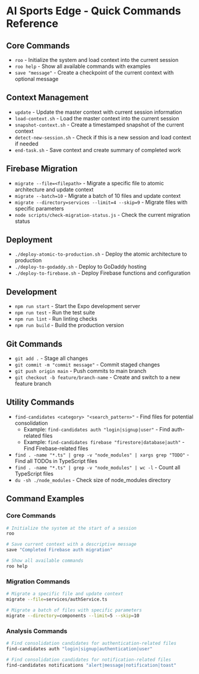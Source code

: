 # AI Sports Edge - Quick Commands Reference

## Core Commands
- `roo` - Initialize the system and load context into the current session
- `roo help` - Show all available commands with examples
- `save "message"` - Create a checkpoint of the current context with optional message

## Context Management
- `update` - Update the master context with current session information
- `load-context.sh` - Load the master context into the current session
- `snapshot-context.sh` - Create a timestamped snapshot of the current context
- `detect-new-session.sh` - Check if this is a new session and load context if needed
- `end-task.sh` - Save context and create summary of completed work

## Firebase Migration
- `migrate --file=<filepath>` - Migrate a specific file to atomic architecture and update context
- `migrate --batch=10` - Migrate a batch of 10 files and update context
- `migrate --directory=services --limit=4 --skip=9` - Migrate files with specific parameters
- `node scripts/check-migration-status.js` - Check the current migration status

## Deployment
- `./deploy-atomic-to-production.sh` - Deploy the atomic architecture to production
- `./deploy-to-godaddy.sh` - Deploy to GoDaddy hosting
- `./deploy-to-firebase.sh` - Deploy Firebase functions and configuration

## Development
- `npm run start` - Start the Expo development server
- `npm run test` - Run the test suite
- `npm run lint` - Run linting checks
- `npm run build` - Build the production version

## Git Commands
- `git add .` - Stage all changes
- `git commit -m "commit message"` - Commit staged changes
- `git push origin main` - Push commits to main branch
- `git checkout -b feature/branch-name` - Create and switch to a new feature branch

## Utility Commands
- `find-candidates <category> "<search_pattern>"` - Find files for potential consolidation
  - Example: `find-candidates auth "login|signup|user"` - Find auth-related files
  - Example: `find-candidates firebase "firestore|database|auth"` - Find Firebase-related files
- `find . -name "*.ts" | grep -v "node_modules" | xargs grep "TODO"` - Find all TODOs in TypeScript files
- `find . -name "*.ts" | grep -v "node_modules" | wc -l` - Count all TypeScript files
- `du -sh ./node_modules` - Check size of node_modules directory

## Command Examples

### Core Commands
```bash
# Initialize the system at the start of a session
roo

# Save current context with a descriptive message
save "Completed Firebase auth migration"

# Show all available commands
roo help
```

### Migration Commands
```bash
# Migrate a specific file and update context
migrate --file=services/authService.ts

# Migrate a batch of files with specific parameters
migrate --directory=components --limit=5 --skip=10
```

### Analysis Commands
```bash
# Find consolidation candidates for authentication-related files
find-candidates auth "login|signup|authentication|user"

# Find consolidation candidates for notification-related files
find-candidates notifications "alert|message|notification|toast"
```